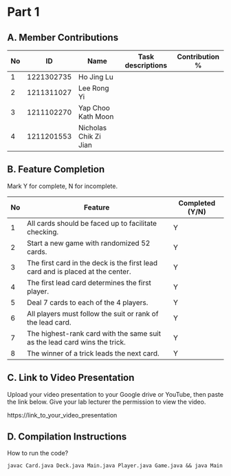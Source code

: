 # Part 1

## A. Member Contributions

| No  | ID         | Name                  | Task descriptions | Contribution % |
| --- | ---------- | --------------------- | ----------------- | -------------- |
| 1   | 1221302735 | Ho Jing Lu            |                   |
| 2   | 1211311027 | Lee Rong Yi           |                   |
| 3   | 1211102270 | Yap Choo Kath Moon    |                   |
| 4   | 1211201553 | Nicholas Chik Zi Jian |                   |

## B. Feature Completion

Mark Y for complete, N for incomplete.

| No  | Feature                                                                        | Completed (Y/N) |
| --- | ------------------------------------------------------------------------------ | --------------- |
| 1   | All cards should be faced up to facilitate checking.                           | Y               |
| 2   | Start a new game with randomized 52 cards.                                     | Y               |
| 3   | The first card in the deck is the first lead card and is placed at the center. | Y               |
| 4   | The first lead card determines the first player.                               | Y               |
| 5   | Deal 7 cards to each of the 4 players.                                         | Y               |
| 6   | All players must follow the suit or rank of the lead card.                     | Y               |
| 7   | The highest-rank card with the same suit as the lead card wins the trick.      | Y                |
| 8   | The winner of a trick leads the next card.                                     |  Y               |

## C. Link to Video Presentation

Upload your video presentation to your Google drive or YouTube, then paste the link below. Give your lab lecturer the permission to view the video.

https://link_to_your_video_presentation

## D. Compilation Instructions

How to run the code?

```
javac Card.java Deck.java Main.java Player.java Game.java && java Main
```
